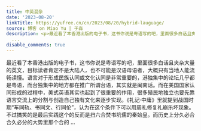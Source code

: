 ```yaml
---
title: 中英混杂
date: '2023-08-20'
linkTitle: https://yufree.cn/cn/2023/08/20/hybrid-lauguage/
source: 博客 on Miao Yu | 于淼
description: <p>最近看了本香港出版的电子书，这书你说是粤语写的吧，里面很多白话且夹杂大量的英文，目标读者肯定不是大陆人，也不可能是汉语母语者，大概只有当地人能流畅读懂。语言对于形成民族认同或文化认同是非常重要的，港独集中的论坛几乎都是粤语，而台独集中的地方都在推广所谓台语，其实就是闽南话。而在美国国家认同形成的过程中，美式英语其实也起到了很重要的作用，很多殖民地独立也要先靠语言交流上的分割与创造自己独有文化来逐步实现。《礼记·中庸》里就提到战国时期“车同轨、书同文、行同伦”，认为在这个条件下可以用周礼修复礼崩乐坏现象。不过搞笑的是最后实践这个的反而是扫六合焚书坑儒的秦始皇。而历史上分久必合合久必分的大势里那个合的
  ...
disable_comments: true
---
```

<p>最近看了本香港出版的电子书，这书你说是粤语写的吧，里面很多白话且夹杂大量的英文，目标读者肯定不是大陆人，也不可能是汉语母语者，大概只有当地人能流畅读懂。语言对于形成民族认同或文化认同是非常重要的，港独集中的论坛几乎都是粤语，而台独集中的地方都在推广所谓台语，其实就是闽南话。而在美国国家认同形成的过程中，美式英语其实也起到了很重要的作用，很多殖民地独立也要先靠语言交流上的分割与创造自己独有文化来逐步实现。《礼记·中庸》里就提到战国时期“车同轨、书同文、行同伦”，认为在这个条件下可以用周礼修复礼崩乐坏现象。不过搞笑的是最后实践这个的反而是扫六合焚书坑儒的秦始皇。而历史上分久必合合久必分的大势里那个合的 ...